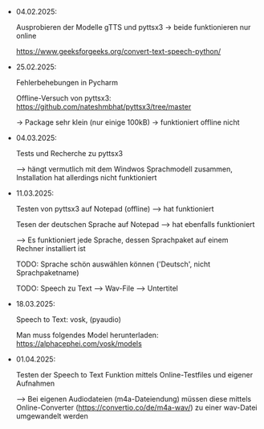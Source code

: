 - 04.02.2025:

    Ausprobieren der Modelle gTTS und pyttsx3 -> beide funktionieren nur online

    https://www.geeksforgeeks.org/convert-text-speech-python/


- 25.02.2025:
 
    Fehlerbehebungen in Pycharm

    Offline-Versuch von pyttsx3: https://github.com/nateshmbhat/pyttsx3/tree/master

    -> Package sehr klein (nur einige 100kB) -> funktioniert offline nicht


- 04.03.2025:
 
    Tests und Recherche zu pyttsx3 

    --> hängt vermutlich mit dem Windwos Sprachmodell zusammen, Installation hat allerdings nicht funktioniert

    
- 11.03.2025:
 
    Testen von pyttsx3 auf Notepad (offline) --> hat funktioniert

    Tesen der deutschen Sprache auf Notepad --> hat ebenfalls funktioniert

    --> Es funktioniert jede Sprache, dessen Sprachpaket auf einem Rechner installiert ist
    
    TODO: Sprache schön auswählen können ('Deutsch', nicht Sprachpaketname)

    TODO: Speech zu Text --> Wav-File --> Untertitel


- 18.03.2025:
 
    Speech to Text: vosk, (pyaudio)

    Man muss folgendes Model herunterladen: https://alphacephei.com/vosk/models


- 01.04.2025:
 
    Testen der Speech to Text Funktion mittels Online-Testfiles und eigener Aufnahmen

    --> Bei eigenen Audiodateien (m4a-Dateiendung) müssen diese mittels Online-Converter (https://convertio.co/de/m4a-wav/) zu einer wav-Datei umgewandelt werden
